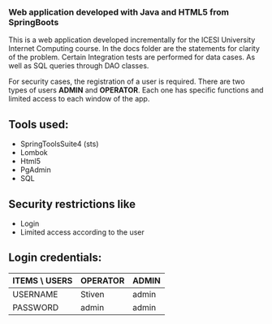 
### Web application developed with Java and HTML5 from SpringBoots


This is a web application developed incrementally for the ICESI University Internet Computing course. In the docs folder are the statements for clarity of the problem. Certain Integration tests are performed for data cases. As well as SQL queries through DAO classes.

For security cases, the registration of a user is required. There are two types of users **ADMIN** and **OPERATOR**. Each one has specific functions and limited access to each window of the app.

## Tools used:
- SpringToolsSuite4 (sts)
- Lombok
- Html5
- PgAdmin
- SQL

## Security restrictions like
- Login
- Limited access according to the user

## Login credentials:

| ITEMS \ USERS        |  OPERATOR | ADMIN  |
| ------------  | ------------  | ------------ |
| USERNAME | Stiven          | admin  |
| PASSWORD | admin         | admin  |
